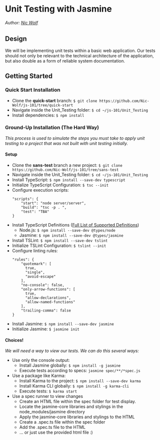 # Unit Testing with Jasmine
###### Author: [Nic Wolf](https://github.com/Nic-Wolf)

## Design
We will be implementing unit tests within a basic web application. Our tests should not only be relevant to the technical architecture of the application, but also double as a form of reliable system documentation.

## Getting Started
### Quick Start Installation
* Clone the **quick-start** branch: `$ git clone https://github.com/Nic-Wolf/js-101/tree/quick-start`
* Navigate inside the Unit_Testing folder: `$ cd ~/js-101/Unit_Testing`
* Install dependencies: `$ npm install`

### Ground-Up Installation (The Hard Way)
*This process is used to simulate the steps you must take to apply unit testing to a project that was not built with unit testing initially.*

#### Setup
* Clone the **sans-test** branch a new project: `$ git clone https://github.com/Nic-Wolf/js-101/tree/sans-test`
* Navigate inside the Unit_Testing folder: `$ cd ~/js-101/Unit_Testing`
* Install TypeScript: `$ npm install --save-dev typescript`
* Initialize TypeScript Configuration: `$ tsc --init`
* Configure execution scripts:
    ```
    "scripts": {
        "start": "node server/server",
        "build": "tsc -p . ",
        "test": "TBA"
    }
    ```
* Install TypeScript Definitions ([Full List of Supported Definitions](https://github.com/DefinitelyTyped/DefinitelyTyped/tree/master/types))
    * Node.js: `$ npm install --save-dev @types/node`
    * Jasmine: `$ npm install --save-dev @types/jasmine`
* Install TSLint: `$ npm install --save-dev tslint`
* Initialize TSLint Configuration: `$ tslint --init`
* Configure linting rules:
    ```
    "rules": {
        "quotemark": [
          true,
          "single",
          "avoid-escape"
        ],
        "no-console": false,
        "only-arrow-functions": [
          true,
          "allow-declarations",
          "allow-named-functions"
        ],
        "trailing-comma": false
    }
    ```
* Install Jasmine: `$ npm install --save-dev jasmine`
* Initialize Jasmine: `$ jasmine init`

#### Choices!
*We will need a way to view our tests. We can do this several ways:*
* Use only the console output: 
    * Install Jasmine globally: `$ npm install -g jasmine`
    * Execute tests according to specs: `jasmine spec/**/*spec.js`
* Use a package like Karma:
    * Install Karma to the project: `$ npm install --save-dev karma`
    * Install Karma CLI globally: `$ npm install -g karma-cli`
    * Execute tests: `$ karma start`
* Use a spec runner to view changes
    * Create an HTML file within the spec folder for test display.
    * Locate the jasmine-core libraries and stylings in the node_modules/jasmine directory
    * Apply the jasmine-core libraries and stylings to the HTML
    * Create a .spec.ts file within the spec folder
    * Add the .spec.ts file to the HTML
    * ... or just use the provided html file :)